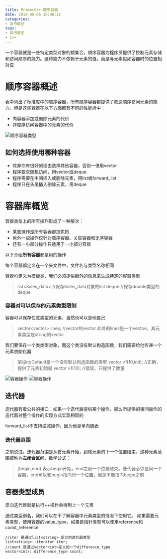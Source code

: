 ```yaml
---
title: PrimerC++-顺序容器
date: 2019-05-06 10:40:12
categories:
- 读书笔记
tags:
- 读书笔记
- C++
---
```


一个容器就是一些特定类型对象的额集合，顺序容器为程序员提供了控制元素存储和访问顺序的能力。这种能力不依赖于元素的值，而是与元素假如容器时的位置相对应

# 顺序容器概述

表中列出了标准库中的顺序容器，所有顺序容器都提供了款速顺序访问元素的能力，但是这些容器在以下方面都有不同的性能折中：

* 向容器添加或删除元素的代价
* 非顺序访问容器中的元素的代价

![顺序容器类型](/assert/images/QQ20190506-145811@2x.png)

## 如何选择使用哪种容器

* 除非你有很好的理由选择其他容器，否则一律用vector
* 程序要求随机访问，用vector或deque
* 程序需要在中间插入或删除元素，用list或forward_list
* 程序只在头尾插入删除元素，用deque 

# 容器库概览

容器类型上的所有操作形成了一种层次：

* 某些操作是所有容器都提供的
* 另外一些操作仅针对顺序容器、关联容器和无序容器
* 还有一小部分操作只适用于一小部分容器

以下介绍**所有容器**都是用的操作

每个容器都定义在一个头文件中，文件名与类型名称相同

容器均定义为模板类，我们必须提供额外的信息来生成特定的容器类型

> list<Sales_data>	//保存Sales_data对象的list
> deque<double>		//保存double类型的deque

### 容器对可以保存的元素类型限制

容器可以保存任意类型的元素，当然也可以是他自己

>vector<vector<string>> lines; //vector的vector
>此处的lines是一个vectoe，其元素类型是string的vector

我们要保存一个类类型对象，而这个类没有默认构造函数，我们需要给他传递一个元素初始化器

>架设noDefault是一个没有默认构造函数的类型
>vector<noDefault> v1(10,init);	//正确，提供了元素初始器
>vector<noDefault> v1(10);			//错误，只提供了数量

![容器操作](/assert/images/QQ20190506-152338@2x.png)
![容器操作](/assert/images/QQ20190506-152433@2x.png)

## 迭代器

迭代器有着公共的接口：如果一个迭代器提供某个操作，那么所提供的相同操作的迭代器对整个操作的实现方式实现相同的

forward_list不支持递减操作，因为他是单向链表

### 迭代器范围

之前说过，迭代器范围是从首元素开始，到尾元素的下一个位置结束，这种元素范围被称为**左闭合区间**，数学公式：
>[begin,end)
>表示begin开始，end之前一个位置结束。迭代器必须是同一个容器，end可以和begin指向同一个位置，但是不能指向begin之前

## 容器类型成员

反向迭代器就是执行++操作会得到上一个元素

通过类型别名，我们可以在不了解容器中元素类型的情况下使用它。
如果需要元素类型，使用容器的value_type，如果是指针类型可以使用reference和const_reference

```
//iter 是通过list<string> 定义的迭代器类型
list<string>::iterator iter;
//count 是通过vector<int>定义的一个difference_type
vector<int>::difference_type count;
```

## 








